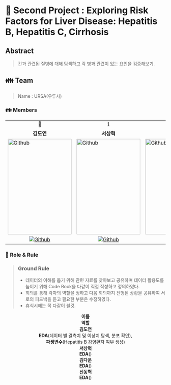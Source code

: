 # 💊 Second Project : Exploring Risk Factors for Liver Disease: Hepatitis B, Hepatitis C, Cirrhosis


## Abstract
> 간과 관련된 질병에 대해 탐색하고 각 병과 관련이 있는 요인을 검증해보기.

<h2> 👪 Team </h2>

> Name : URSA(우루사)

<h3> 👪 Members </h3>
<table>
  <tr>
    <td> <div align=center> 👑 </div> </td>
    <td> <div align=center>  1 </div> </td>
    <td> <div align=center>  2 </div> </td>
    <td> <div align=center>  3 </div> </td>
  </tr>
  <tr>
    <td> <div align=center> <b>김도연</b> </div> </td>
    <td> <div align=center> <b>서상혁</b> </div> </td>
    <td> <div align=center> <b>김다운</b> </div> </td>
    <td> <div align=center> <b>신동혁</b> </div> </td>
  </tr>
  <tr>
    <td> <img alt="Github" src ="https://github.com/Daw-ny/Upstage_02nd_Proj/assets/76687996/8d57d084-1d8c-4306-8765-b8d05cd1fc73" width="200" height="300"/> </td>
    <td> <img alt="Github" src ="https://github.com/Daw-ny/Upstage_02nd_Proj/assets/76687996/a7be969c-b5ad-4f14-9dd9-cb72640c49a3" width="200" height="300"/> </td>
    <td> <img alt="Github" src ="https://github.com/Daw-ny/Upstage_02nd_Proj/assets/76687996/37f278cf-3c62-44ca-a49d-6a7799078b4c" width="200" height="300"/> </td>
    <td> <img alt="Github" src ="https://github.com/Daw-ny/Upstage_02nd_Proj/assets/76687996/cbd0651a-4d70-41d8-aad3-b654c42f16e2" width="200" height="300"/> </td>
  </tr>
  <tr>
    <td> <div align=center> <a href="https://github.com/d-yeon"> <img alt="Github" src ="https://img.shields.io/badge/Github-181717.svg?&style=plastic&logo=Github&logoColor=white"/> </div> </td>
    <td> <div align=center> <a href="https://github.com/S-RSH"> <img alt="Github" src ="https://img.shields.io/badge/Github-181717.svg?&style=plastic&logo=Github&logoColor=white"/> </div> </td>
    <td> <div align=center> <a href="https://github.com/Daw-ny"> <img alt="Github" src ="https://img.shields.io/badge/Github-181717.svg?&style=plastic&logo=Github&logoColor=white"/> </div> </td>
    <td> <div align=center> <a href="https://github.com/HyeokHam"> <img alt="Github" src ="https://img.shields.io/badge/Github-181717.svg?&style=plastic&logo=Github&logoColor=white"/> </td>
  </div> </tr>
</table>

<h3> 🛑 Role & Rule </h3>

> ### Ground Rule
> - 데이터의 이해를 돕기 위해 관련 자료를 찾아보고 공유하며 데이터 활용도를 높이기 위해 Code Book을 다같이 직접 작성하고 정의하였다.
> - 회의를 통해 각자의 역할을 정하고 다음 회의까지 진행된 상황을 공유하여 서로의 피드백을 듣고 필요한 부분은 수정하였다.
> - 휴식시에는 꼭 다같이 쉴것.

<table>
  <tr>
    <div align=center> <b> 이름 </b> </div> </td>
    <div align=center> <b> 역할 </b> </div> </td>
  </tr>
  <tr>
    <div align=center> <b> 김도연 </b> </div> </td>
    <div align=center> <b>EDA</b>(데이터 별 결측치 및 이상치 탐색, 분포 확인),</br> <b>파생변수</b>(Hepatitis B 감염환자 여부 생성) </div> </td>
  </tr>
  <tr>
    <div align=center> <b> 서상혁 </b> </div> </td>
    <div align=center> <b>EDA</b>() </div> </td>
  </tr>
  <tr>
    <div align=center> <b> 김다운 </b> </div> </td>
    <div align=center> <b>EDA</b>() </div> </td>
  </tr>
  <tr>
    <div align=center> <b> 신동혁 </b> </div> </td>
    <div align=center> <b>EDA</b>() </div> </td>
  </tr>
</table>





